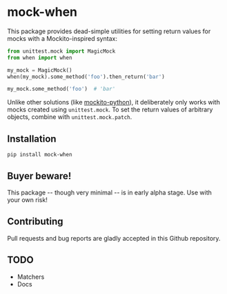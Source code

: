 mock-when
=========

This package provides dead-simple utilities for setting return values for mocks
with a Mockito-inspired syntax:

```python
from unittest.mock import MagicMock
from when import when

my_mock = MagicMock()
when(my_mock).some_method('foo').then_return('bar')

my_mock.some_method('foo')  # 'bar'
```

Unlike other solutions (like [mockito-python](https://github.com/kaste/mockito-python)),
it deliberately only works with mocks created using `unittest.mock`. To set the return
values of arbitrary objects, combine with `unittest.mock.patch`.

Installation
------------

`pip install mock-when`


Buyer beware!
-------------

This package -- though very minimal -- is in early alpha stage. Use with your own
risk!

Contributing
------------

Pull requests and bug reports are gladly accepted in this Github repository.

TODO
----
- Matchers
- Docs
